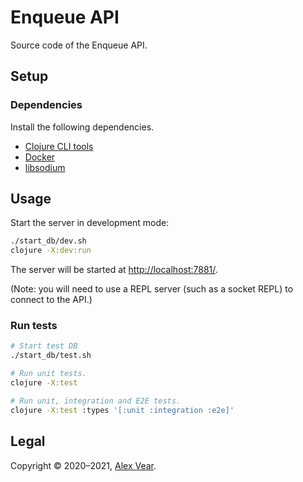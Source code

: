 # Enqueue API

Source code of the Enqueue API.


## Setup


### Dependencies

Install the following dependencies.

- [Clojure CLI tools](https://clojure.org/guides/getting_started#_clojure_installer_and_cli_tools)
- [Docker](https://www.docker.com/)
- [libsodium](https://libsodium.gitbook.io/doc/installation)


## Usage

Start the server in development mode:

```sh
./start_db/dev.sh
clojure -X:dev:run
```

The server will be started at <http://localhost:7881/>.

(Note: you will need to use a REPL server (such as a socket REPL) to connect to
the API.)


### Run tests

```sh
# Start test DB
./start_db/test.sh

# Run unit tests.
clojure -X:test

# Run unit, integration and E2E tests.
clojure -X:test :types '[:unit :integration :e2e]'
```


## Legal

Copyright © 2020–2021, [Alex Vear](https://www.alexvear.com).
